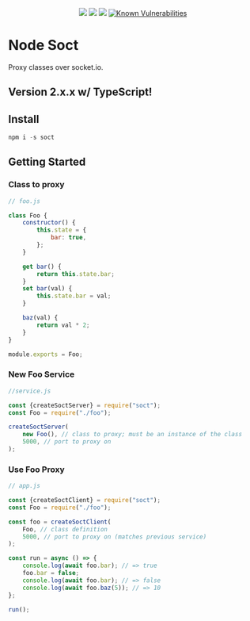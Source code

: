 <div align="center"><p>

<a href="https://github.com/jhenson29/node-soct/blob/master/LICENSE">
<img src="https://img.shields.io/badge/license-MIT-brightgreen.svg"/></a>

<a href="https://travis-ci.org/jhenson29/node-soct">
<img src="https://travis-ci.org/jhenson29/node-soct.svg?branch=master"/></a>

<a href="https://coveralls.io/github/jhenson29/node-soct?branch=master">
<img src="https://coveralls.io/repos/github/jhenson29/node-soct/badge.svg?branch=master"/></a>

<a href="https://snyk.io/test/github/jhenson29/node-soct?targetFile=package.json">
<img src="https://snyk.io/test/github/jhenson29/node-soct/badge.svg?targetFile=package.json" alt="Known Vulnerabilities" data-canonical-src="https://snyk.io/test/github/jhenson29/node-soct?targetFile=package.json" style="max-width:100%;"></a>
</p></div>

# Node Soct

Proxy classes over socket.io.

## Version 2.x.x w/ TypeScript!

## Install

```javascript
npm i -s soct
```

## Getting Started

### Class to proxy

```javascript
// foo.js

class Foo {
    constructor() {
        this.state = {
            bar: true,
        };
    }

    get bar() {
        return this.state.bar;
    }
    set bar(val) {
        this.state.bar = val;
    }

    baz(val) {
        return val * 2;
    }
}

module.exports = Foo;
```

### New Foo Service

```javascript
//service.js

const {createSoctServer} = require("soct");
const Foo = require("./foo");

createSoctServer(
    new Foo(), // class to proxy; must be an instance of the class
    5000, // port to proxy on
);
```

### Use Foo Proxy

```javascript
// app.js

const {createSoctClient} = require("soct");
const Foo = require("./foo");

const foo = createSoctClient(
    Foo, // class definition
    5000, // port to proxy on (matches previous service)
);

const run = async () => {
    console.log(await foo.bar); // => true
    foo.bar = false;
    console.log(await foo.bar); // => false
    console.log(await foo.baz(5)); // => 10
};

run();
```
